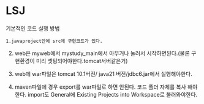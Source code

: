 # LSJ
기본적인 코드 실행 방법

    1.javaproject안에 src에 구현코드가 있다.

2. web은 myweb에서 mystudy_main에서 아무거나 눌러서 시작하면된다.(물론 구현환경이 미리 셋팅되어야한다.tomcat서버같은거)

3. web에 war파일은 tomcat 10.1버전/ java21 버전/jdbc6.jar에서 실행해야한다.

4. maven파일에 경우 export를 war파일로 하면 안된다. 코드 폴더 자체를 복사 해야한다. import도 General에 Existing Projects into Workspace로 불러와야한다. 
